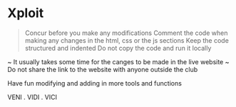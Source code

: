 # Xploit

> Concur before you make any modifications
> Comment the code when making any changes in the html, css or the js sections
> Keep the code structured and indented
> Do not copy the code and run it locally

~ It usually takes some time for the canges to be made in the live website
~ Do not share the link to the website with anyone outside the club

Have fun modifying and adding in more tools and functions

VENI . VIDI . VICI
